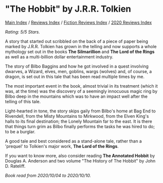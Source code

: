 # "The Hobbit" by J.R.R. Tolkien

[Main Index](../../../README.md) / [Reviews Index](../../README.md) / [Fiction Reviews Index](../README.md) / [2020 Reviews Index](README.md)

*Rating: 5/5 Stars.*

A story that started out scribbled on the back of a piece of paper being marked by J.R.R. Tolkien has grown in the telling and now supports a whole mythology set out in the books **The Silmarillion** and **The Lord of the Rings** as well as a multi-billion dollar entertainment industry.

The story of Bilbo Baggins and how he got involved in a quest involving dwarves, a Wizard, elves, men, goblins, wargs (wolves) and, of course, a dragon, is set out in this tale that has been read multiple times by me.

The most important event in the book, almost trivial in its treatment (which it was, at the time) was the discovery of a seemingly innocuous magic ring by Bilbo deep in the mountains which was to have an impact well after the telling of this tale.

Light-hearted in tone, the story skips gaily from Bilbo's home at Bag End to Rivendell, from the Misty Mountains to Mirkwood, from the Elven King's halls to its final destination; the Lonely Mountain far to the east. It is there that things turn grim as Bilbo finally performs the tasks he was hired to do; to be a burglar.

A good tale and best considered as a stand-alone tale, rather than a 'prequel' to Tolkien's major work, **The Lord of the Rings**.

If you want to know more, also consider reading **The Annotated Hobbit** by Douglas A. Anderson and two volume "The History of The Hobbit" by John D. Rateliff.

*Book read from 2020/10/04 to 2020/10/10.*
